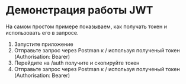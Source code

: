 # Демонстрация работы JWT

На самом простом примере показываем, как получать токен и использовать его в запросе.

1. Запустите приложение
2. Отправьте запрос через Postman к / используя полученый токен (Authorisation: Bearer)
3. Перейдите на /auth получите и скопируйте токен
4. Отправьте запрос через Postman к / используя полученый токен (Authorisation: Bearer)

